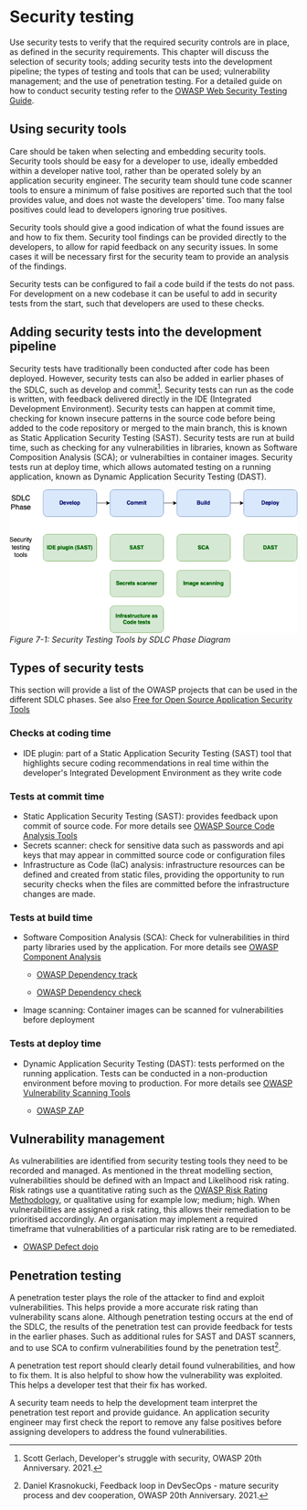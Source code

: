 # Security testing

Use security tests to verify that the required security controls are in
place, as defined in the security requirements. This chapter will
discuss the selection of security tools; adding security tests into the
development pipeline; the types of testing and tools that can be used;
vulnerability management; and the use of penetration testing. For a
detailed guide on how to conduct security testing refer to the [OWASP
Web Security Testing
Guide](https://owasp.org/www-project-web-security-testing-guide/).

## Using security tools

Care should be taken when selecting and embedding security tools.
Security tools should be easy for a developer to use, ideally embedded
within a developer native tool, rather than be operated solely by an
application security engineer. The security team should tune code
scanner tools to ensure a minimum of false positives are reported such
that the tool provides value, and does not waste the developers\' time. 
Too many false positives could lead to developers ignoring true positives.

Security tools should give a good indication of what the found issues
are and how to fix them. Security tool findings can be provided directly
to the developers, to allow for rapid feedback on any security issues.
In some cases it will be necessary first for the security team to
provide an analysis of the findings.

Security tests can be configured to fail a code build if the tests do
not pass. For development on a new codebase it can be useful to add in
security tests from the start, such that developers are used to these
checks.

## Adding security tests into the development pipeline

Security tests have traditionally been conducted after code has been
deployed. However, security tests can also be added in earlier phases of
the SDLC, such as develop and commit[^6]. Security tests can run as
the code is written, with feedback delivered directly in the IDE
(Integrated Development Environment). Security tests can happen at
commit time, checking for known insecure patterns in the source code
before being added to the code repository or merged to the main branch,
this is known as Static Application Security Testing (SAST). Security 
tests are run at build time, such as checking for any vulnerabilities 
in libraries, known as Software Composition Analysis (SCA); or
vulnerabilties in container images. Security tests run at
deploy time, which allows automated testing on a running application,
known as Dynamic Application Security Testing (DAST).


![Security Testing Tools by SDLC Phase Diagram](images/security_testing.png)\
*Figure 7-1: Security Testing Tools by SDLC Phase Diagram*

## Types of security tests

This section will provide a list of the OWASP projects that can be used
in the different SDLC phases. See also [Free for Open Source
Application Security
Tools](https://owasp.org/www-community/Free_for_Open_Source_Application_Security_Tools)

### Checks at coding time

-   IDE plugin: part of a Static Application Security Testing (SAST)
    tool that highlights secure coding recommendations in real time
    within the developer\'s Integrated Development Environment as they
    write code

### Tests at commit time

-   Static Application Security Testing (SAST): provides feedback upon
    commit of source code. For more details see [OWASP Source Code
    Analysis
    Tools](https://owasp.org/www-community/Source_Code_Analysis_Tools)
-   Secrets scanner: check for sensitive data such as passwords and api
    keys that may appear in committed source code or configuration files
-   Infrastructure as Code (IaC) analysis: infrastructure resources can
    be defined and created from static files, providing the opportunity
    to run security checks when the files are committed before the
    infrastructure changes are made.

### Tests at build time

-   Software Composition Analysis (SCA): Check for vulnerabilities in
    third party libraries used by the application. For more details see
    [OWASP Component
    Analysis](https://owasp.org/www-community/Component_Analysis)

    -   [OWASP Dependency track](https://owasp.org/www-project-dependency-track/)

    -   [OWASP Dependency check](https://owasp.org/www-project-dependency-check/)

-   Image scanning: Container images can be scanned for vulnerabilities
    before deployment

### Tests at deploy time

-   Dynamic Application Security Testing (DAST): tests performed on the
    running application. Tests can be conducted in a non-production
    environment before moving to production. For more details see
    [OWASP Vulnerability Scanning
    Tools](https://owasp.org/www-community/Vulnerability_Scanning_Tools)

    -   [OWASP ZAP](https://www.zaproxy.org/)

## Vulnerability management

As vulnerabilities are identified from security testing tools they need
to be recorded and managed. As mentioned in the threat modelling
section, vulnerabilities should be defined with an Impact and Likelihood
risk rating. Risk ratings use a quantitative rating such as the [OWASP
Risk Rating Methodology](https://owasp.org/www-community/OWASP_Risk_Rating_Methodology),
or qualitative using for example low; medium; high. When vulnerabilities
are assigned a risk rating, this allows their remediation to be
prioritised accordingly. An organisation may implement a required
timeframe that vulnerabilities of a particular risk rating are to be
remediated.

-   [OWASP Defect dojo](https://owasp.org/www-project-defectdojo/)

## Penetration testing

A penetration tester plays the role of the attacker to find and exploit
vulnerabilities. This helps provide a more accurate risk rating than
vulnerability scans alone. Although penetration testing occurs at the
end of the SDLC, the results of the penetration test can provide
feedback for tests in the earlier phases. Such as additional rules for
SAST and DAST scanners, and to use SCA to confirm vulnerabilities found
by the penetration test[^7].

A penetration test report should clearly detail found vulnerabilities,
and how to fix them. It is also helpful to show how the vulnerability
was exploited. This helps a developer test that their fix has worked.

A security team needs to help the development team interpret the
penetration test report and provide guidance. An application security
engineer may first check the report to remove any false positives before
assigning developers to address the found vulnerabilities.

[^6]:  Scott Gerlach, Developer\'s struggle with security, OWASP 20th
    Anniversary. 2021.

[^7]:  Daniel Krasnokucki, Feedback loop in DevSecOps - mature security
    process and dev cooperation, OWASP 20th Anniversary. 2021.
